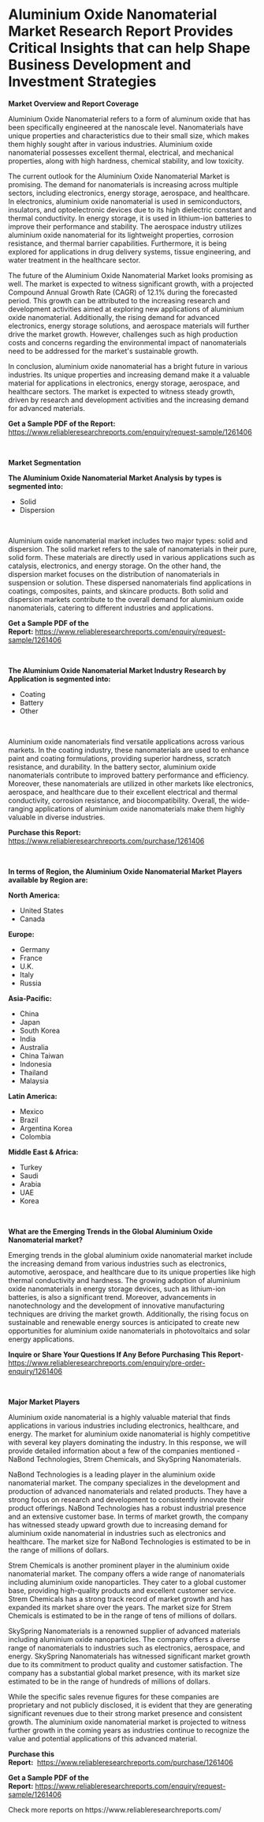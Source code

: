 <p><h1>Aluminium Oxide Nanomaterial Market Research Report Provides Critical Insights that can help Shape Business Development and Investment Strategies</h1></p><p><strong>Market Overview and Report Coverage</strong></p>
<p><p>Aluminium Oxide Nanomaterial refers to a form of aluminum oxide that has been specifically engineered at the nanoscale level. Nanomaterials have unique properties and characteristics due to their small size, which makes them highly sought after in various industries. Aluminium oxide nanomaterial possesses excellent thermal, electrical, and mechanical properties, along with high hardness, chemical stability, and low toxicity.</p><p>The current outlook for the Aluminium Oxide Nanomaterial Market is promising. The demand for nanomaterials is increasing across multiple sectors, including electronics, energy storage, aerospace, and healthcare. In electronics, aluminium oxide nanomaterial is used in semiconductors, insulators, and optoelectronic devices due to its high dielectric constant and thermal conductivity. In energy storage, it is used in lithium-ion batteries to improve their performance and stability. The aerospace industry utilizes aluminium oxide nanomaterial for its lightweight properties, corrosion resistance, and thermal barrier capabilities. Furthermore, it is being explored for applications in drug delivery systems, tissue engineering, and water treatment in the healthcare sector.</p><p>The future of the Aluminium Oxide Nanomaterial Market looks promising as well. The market is expected to witness significant growth, with a projected Compound Annual Growth Rate (CAGR) of 12.1% during the forecasted period. This growth can be attributed to the increasing research and development activities aimed at exploring new applications of aluminium oxide nanomaterial. Additionally, the rising demand for advanced electronics, energy storage solutions, and aerospace materials will further drive the market growth. However, challenges such as high production costs and concerns regarding the environmental impact of nanomaterials need to be addressed for the market's sustainable growth.</p><p>In conclusion, aluminium oxide nanomaterial has a bright future in various industries. Its unique properties and increasing demand make it a valuable material for applications in electronics, energy storage, aerospace, and healthcare sectors. The market is expected to witness steady growth, driven by research and development activities and the increasing demand for advanced materials.</p></p>
<p><strong>Get a Sample PDF of the Report:</strong> <a href="https://www.reliableresearchreports.com/enquiry/request-sample/1261406">https://www.reliableresearchreports.com/enquiry/request-sample/1261406</a></p>
<p>&nbsp;</p>
<p><strong>Market Segmentation</strong></p>
<p><strong>The Aluminium Oxide Nanomaterial Market Analysis by types is segmented into:</strong></p>
<p><ul><li>Solid</li><li>Dispersion</li></ul></p>
<p>&nbsp;</p>
<p><p>Aluminium oxide nanomaterial market includes two major types: solid and dispersion. The solid market refers to the sale of nanomaterials in their pure, solid form. These materials are directly used in various applications such as catalysis, electronics, and energy storage. On the other hand, the dispersion market focuses on the distribution of nanomaterials in suspension or solution. These dispersed nanomaterials find applications in coatings, composites, paints, and skincare products. Both solid and dispersion markets contribute to the overall demand for aluminium oxide nanomaterials, catering to different industries and applications.</p></p>
<p><strong>Get a Sample PDF of the Report:</strong>&nbsp;<a href="https://www.reliableresearchreports.com/enquiry/request-sample/1261406">https://www.reliableresearchreports.com/enquiry/request-sample/1261406</a></p>
<p>&nbsp;</p>
<p><strong>The Aluminium Oxide Nanomaterial Market Industry Research by Application is segmented into:</strong></p>
<p><ul><li>Coating</li><li>Battery</li><li>Other</li></ul></p>
<p>&nbsp;</p>
<p><p>Aluminium oxide nanomaterials find versatile applications across various markets. In the coating industry, these nanomaterials are used to enhance paint and coating formulations, providing superior hardness, scratch resistance, and durability. In the battery sector, aluminium oxide nanomaterials contribute to improved battery performance and efficiency. Moreover, these nanomaterials are utilized in other markets like electronics, aerospace, and healthcare due to their excellent electrical and thermal conductivity, corrosion resistance, and biocompatibility. Overall, the wide-ranging applications of aluminium oxide nanomaterials make them highly valuable in diverse industries.</p></p>
<p><strong>Purchase this Report:</strong>&nbsp; <a href="https://www.reliableresearchreports.com/purchase/1261406">https://www.reliableresearchreports.com/purchase/1261406</a></p>
<p>&nbsp;</p>
<p><strong>In terms of Region, the Aluminium Oxide Nanomaterial Market Players available by Region are:</strong></p>
<p>
    <p> <strong> North America: </strong>
        <ul>
            <li>United States</li>
            <li>Canada</li>
        </ul>
        </p> 
    <p> <strong> Europe: </strong>
        <ul>
            <li>Germany</li>
            <li>France</li>
            <li>U.K.</li>
            <li>Italy</li>
            <li>Russia</li>
        </ul>
        </p> 
    <p> <strong> Asia-Pacific: </strong>
        <ul>
            <li>China</li>
            <li>Japan</li>
            <li>South Korea</li>
            <li>India</li>
            <li>Australia</li>
            <li>China Taiwan</li>
            <li>Indonesia</li>
            <li>Thailand</li>
            <li>Malaysia</li>
        </ul>
        </p> 
    <p> <strong> Latin America: </strong>
        <ul>
            <li>Mexico</li>
            <li>Brazil</li>
            <li>Argentina Korea</li>
            <li>Colombia</li>
        </ul>
        </p> 
    <p> <strong> Middle East & Africa: </strong>
        <ul>
            <li>Turkey</li>
            <li>Saudi</li>
            <li>Arabia</li>
            <li>UAE</li>
            <li>Korea</li>
        </ul>
    </p>
    </p>
<p>&nbsp;</p>
<p><strong>What are the Emerging Trends in the Global Aluminium Oxide Nanomaterial market?</strong></p>
<p><p>Emerging trends in the global aluminium oxide nanomaterial market include the increasing demand from various industries such as electronics, automotive, aerospace, and healthcare due to its unique properties like high thermal conductivity and hardness. The growing adoption of aluminium oxide nanomaterials in energy storage devices, such as lithium-ion batteries, is also a significant trend. Moreover, advancements in nanotechnology and the development of innovative manufacturing techniques are driving the market growth. Additionally, the rising focus on sustainable and renewable energy sources is anticipated to create new opportunities for aluminium oxide nanomaterials in photovoltaics and solar energy applications.</p></p>
<p><strong>Inquire or Share Your Questions If Any Before Purchasing This Report</strong>- <a href="https://www.reliableresearchreports.com/enquiry/pre-order-enquiry/1261406">https://www.reliableresearchreports.com/enquiry/pre-order-enquiry/1261406</a></p>
<p>&nbsp;</p>
<p><strong>Major Market Players</strong></p>
<p><p>Aluminium oxide nanomaterial is a highly valuable material that finds applications in various industries including electronics, healthcare, and energy. The market for aluminium oxide nanomaterial is highly competitive with several key players dominating the industry. In this response, we will provide detailed information about a few of the companies mentioned - NaBond Technologies, Strem Chemicals, and SkySpring Nanomaterials.</p><p>NaBond Technologies is a leading player in the aluminium oxide nanomaterial market. The company specializes in the development and production of advanced nanomaterials and related products. They have a strong focus on research and development to consistently innovate their product offerings. NaBond Technologies has a robust industrial presence and an extensive customer base. In terms of market growth, the company has witnessed steady upward growth due to increasing demand for aluminium oxide nanomaterial in industries such as electronics and healthcare. The market size for NaBond Technologies is estimated to be in the range of millions of dollars.</p><p>Strem Chemicals is another prominent player in the aluminium oxide nanomaterial market. The company offers a wide range of nanomaterials including aluminium oxide nanoparticles. They cater to a global customer base, providing high-quality products and excellent customer service. Strem Chemicals has a strong track record of market growth and has expanded its market share over the years. The market size for Strem Chemicals is estimated to be in the range of tens of millions of dollars.</p><p>SkySpring Nanomaterials is a renowned supplier of advanced materials including aluminium oxide nanoparticles. The company offers a diverse range of nanomaterials to industries such as electronics, aerospace, and energy. SkySpring Nanomaterials has witnessed significant market growth due to its commitment to product quality and customer satisfaction. The company has a substantial global market presence, with its market size estimated to be in the range of hundreds of millions of dollars.</p><p>While the specific sales revenue figures for these companies are proprietary and not publicly disclosed, it is evident that they are generating significant revenues due to their strong market presence and consistent growth. The aluminium oxide nanomaterial market is projected to witness further growth in the coming years as industries continue to recognize the value and potential applications of this advanced material.</p></p>
<p><strong>Purchase this Report:</strong>&nbsp;&nbsp;<a href="https://www.reliableresearchreports.com/purchase/1261406">https://www.reliableresearchreports.com/purchase/1261406</a></p>
<p></p>
<p><strong>Get a Sample PDF of the Report:</strong>&nbsp;<a href="https://www.reliableresearchreports.com/enquiry/request-sample/1261406">https://www.reliableresearchreports.com/enquiry/request-sample/1261406</a></p>
<p>Check more reports on https://www.reliableresearchreports.com/</p>